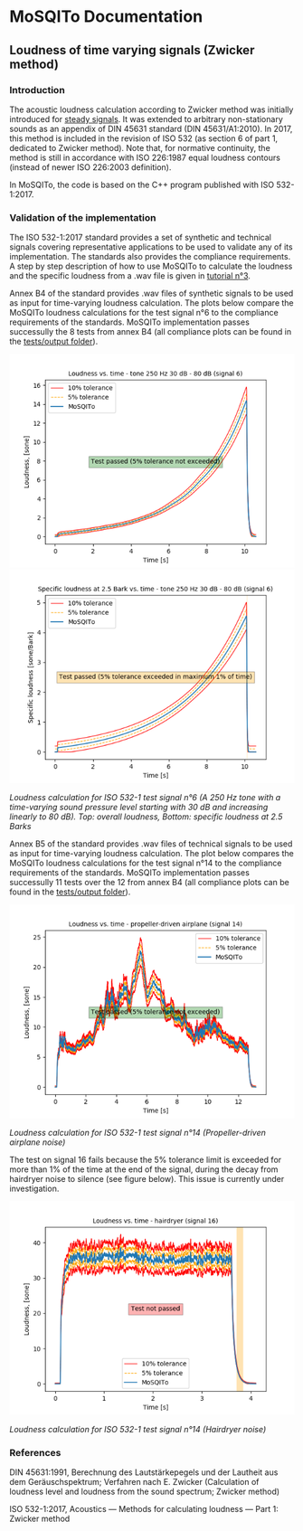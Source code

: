 # MoSQITo Documentation
## Loudness of time varying signals (Zwicker method)

### Introduction
The acoustic loudness calculation according to Zwicker method was initially introduced for [steady signals](./loudness-stationary.md). It was extended to arbitrary non-stationary sounds as an appendix of DIN 45631 standard (DIN 45631/A1:2010). In 2017, this method is included in the revision of ISO 532 (as section 6 of part 1, dedicated to Zwicker method). Note that, for normative continuity, the method is still in accordance with ISO 226:1987 equal loudness contours (instead of newer ISO 226:2003 definition).

In MoSQITo, the code is based on the C++ program published with ISO 532-1:2017.

### Validation of the implementation
The ISO 532-1:2017 standard provides a set of synthetic and technical signals covering representative applications to be used to validate any of its implementation. The standards also provides the compliance requirements. A step by step description of how to use MoSQITo to calculate the loudness and the specific loudness from a .wav file is given in [tutorial n°3](./tuto3_Loudness-zwicker-time-varying.ipynb).

Annex B4 of the standard provides .wav files of synthetic signals to be used as input for time-varying loudness calculation. The plots below compare the MoSQITo loudness calculations for the test signal n°6 to the compliance requirements of the standards. MoSQITo implementation passes successully the 8 tests from annex B4 (all compliance plots can be found in the [tests/output folder](../mosqito/tests/output)). 

![](../mosqito/tests/output/test_loudness_zwicker_time_Test_signal_6_(tone_250_Hz_30_dB_-_80_dB)_Loudness.png)
![](../mosqito/tests/output/test_loudness_zwicker_time_Test_signal_6_(tone_250_Hz_30_dB_-_80_dB)_Specific.png)

*Loudness calculation for ISO 532-1 test signal n°6 (A 250 Hz tone with a time-varying sound pressure level starting with 30 dB and increasing linearly to 80 dB). Top: overall loudness, Bottom: specific loudness at 2.5 Barks*

Annex B5 of the standard provides .wav files of technical signals to be used as input for time-varying loudness calculation. The plot below compares the MoSQITo loudness calculations for the test signal n°14 to the compliance requirements of the standards. MoSQITo implementation passes successully 11 tests over the 12 from annex B4 (all compliance plots can be found in the [tests/output folder](../mosqito/tests/output)). 

![](../mosqito/tests/output/test_loudness_zwicker_time_Test_signal_14_(propeller-driven_airplane)_Loudness.png)

*Loudness calculation for ISO 532-1 test signal n°14 (Propeller-driven airplane noise)*

The test on signal 16 fails because the 5% tolerance limit is exceeded for more than 1% of the time at the end of the signal, during the decay from hairdryer noise to silence (see figure below). This issue is currently under investigation.

![](../mosqito/tests/output/FAILED_test_loudness_zwicker_time_Test_signal_16_(hairdryer)_Loudness.png)

*Loudness calculation for ISO 532-1 test signal n°14 (Hairdryer noise)*

### References
DIN 45631:1991, Berechnung des Lautstärkepegels und der Lautheit aus dem Geräuschspektrum; Verfahren nach E. Zwicker (Calculation of loudness level and loudness from the sound spectrum; Zwicker method)

ISO 532-1:2017, Acoustics — Methods for calculating
loudness — Part 1: Zwicker method